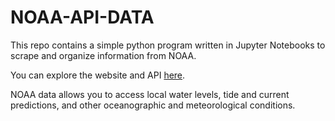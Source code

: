 # NOAA-API-DATA

This repo contains a simple python program written in Jupyter Notebooks to scrape and organize information from NOAA.

You can explore the website and API [here](https://tidesandcurrents.noaa.gov/).  

NOAA data allows you to access local water levels, tide and current predictions, and other oceanographic and meteorological conditions.
